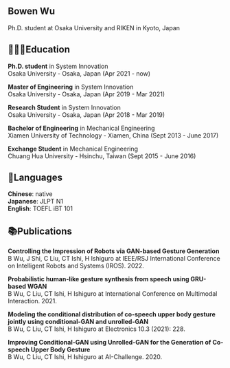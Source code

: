 
## Bowen Wu
Ph.D. student at Osaka University and RIKEN in Kyoto, Japan

## 👩🏼‍🎓Education
**Ph.D. student** in System Innovation\
Osaka University - Osaka, Japan (Apr 2021 - now)

**Master of Engineering** in System Innovation\
Osaka University - Osaka, Japan (Apr 2019 - Mar 2021)

**Research Student** in System Innovation\
Osaka University - Osaka, Japan (Apr 2018 - Mar 2019)

**Bachelor of Engineering** in Mechanical Engineering\
Xiamen University of Technology - Xiamen, China (Sept 2013 - June 2017)

**Exchange Student** in Mechanical Engineering\
Chuang Hua University - Hsinchu, Taiwan (Sept 2015 - June 2016)

## 💬Languages
**Chinese**: native\
**Japanese**: JLPT N1\
**English**: TOEFL iBT 101

## 📚Publications
**Controlling the Impression of Robots via GAN-based Gesture Generation**\
B Wu, J Shi, C Liu, CT Ishi, H Ishiguro at IEEE/RSJ International Conference on Intelligent Robots and Systems (IROS). 2022.

**Probabilistic human-like gesture synthesis from speech using GRU-based WGAN**\
B Wu, C Liu, CT Ishi, H Ishiguro at International Conference on Multimodal Interaction. 2021.

**Modeling the conditional distribution of co-speech upper body gesture jointly using conditional-GAN and unrolled-GAN**\
B Wu, C Liu, CT Ishi, H Ishiguro at Electronics 10.3 (2021): 228.

**Improving Conditional-GAN using Unrolled-GAN for the Generation of Co-speech Upper Body Gesture**\
B Wu, C Liu, CT Ishi, H Ishiguro at AI-Challenge. 2020.
